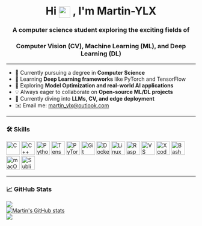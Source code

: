 <h1 align="center">
  Hi <img src="https://user-images.githubusercontent.com/18350557/176309783-0785949b-9127-417c-8b55-ab5a4333674e.gif" width="30" style="vertical-align: middle;" />
  , I'm Martin-YLX
</h1>
<h3 align="center">A computer science student exploring the exciting fields of</h3>
<h3 align="center">Computer Vision (CV), Machine Learning (ML), and Deep Learning (DL)</h3>

---

- 🏫 Currently pursuing a degree in **Computer Science**
- 🔭 Learning **Deep Learning frameworks** like PyTorch and TensorFlow
- 🌱 Exploring **Model Optimization and real-world AI applications**
- 💡 Always eager to collaborate on **Open-source ML/DL projects**
- 🧠 Currently diving into **LLMs, CV, and edge deployment**
- ✉️ Email me: [martin_ylx@outlook.com](mailto:martin_ylx@outlook.com)

---

### 🛠️ Skills

<p align="left">
  <a href="https://www.cprogramming.com/"><img src="https://raw.githubusercontent.com/danielcranney/readme-generator/main/public/icons/skills/c-colored.svg" width="36" height="36" alt="C" /></a>
  <a href="https://isocpp.org/"><img src="https://raw.githubusercontent.com/danielcranney/readme-generator/main/public/icons/skills/cplusplus-colored.svg" width="36" height="36" alt="C++" /></a>
  <a href="https://www.python.org/"><img src="https://raw.githubusercontent.com/danielcranney/readme-generator/main/public/icons/skills/python-colored.svg" width="36" height="36" alt="Python" /></a>
  <a href="https://www.tensorflow.org/"><img src="https://raw.githubusercontent.com/danielcranney/readme-generator/main/public/icons/skills/tensorflow-colored.svg" width="36" height="36" alt="TensorFlow" /></a>
  <a href="https://pytorch.org/"><img src="https://raw.githubusercontent.com/danielcranney/readme-generator/main/public/icons/skills/pytorch-colored.svg" width="36" height="36" alt="PyTorch" /></a>
  <a href="https://git-scm.com/"><img src="https://raw.githubusercontent.com/danielcranney/readme-generator/main/public/icons/skills/git-colored.svg" width="36" height="36" alt="Git" /></a>
  <a href="https://www.docker.com/"><img src="https://raw.githubusercontent.com/danielcranney/readme-generator/main/public/icons/skills/docker-colored.svg" width="36" height="36" alt="Docker" /></a>
  <a href="https://www.linux.org/"><img src="https://raw.githubusercontent.com/danielcranney/readme-generator/main/public/icons/skills/linux-colored.svg" width="36" height="36" alt="Linux" /></a>
  <a href="https://www.raspberrypi.org/"><img src="https://raw.githubusercontent.com/danielcranney/readme-generator/main/public/icons/skills/raspberrypi-colored.svg" width="36" height="36" alt="Raspberry Pi" /></a>
  <a href="https://code.visualstudio.com/"><img src="https://raw.githubusercontent.com/danielcranney/readme-generator/main/public/icons/skills/visualstudiocode.svg" width="36" height="36" alt="VS Code" /></a>
  <a href="https://www.xcode.com/"><img src="https://raw.githubusercontent.com/danielcranney/readme-generator/main/public/icons/skills/xcode.svg" width="36" height="36" alt="Xcode" /></a>
  <a href="https://www.gnu.org/software/bash/"><img src="https://raw.githubusercontent.com/danielcranney/readme-generator/main/public/icons/skills/gnubash.svg" width="36" height="36" alt="Bash" /></a>
  <a href="https://apple.com"><img src="https://raw.githubusercontent.com/danielcranney/readme-generator/main/public/icons/skills/macos-colored.svg" width="36" height="36" alt="macOS" /></a>
  <a href="https://www.sublimetext.com/"><img src="https://raw.githubusercontent.com/danielcranney/readme-generator/main/public/icons/skills/sublimetext.svg" width="36" height="36" alt="Sublime Text" /></a>
</p>

---

### 📈 GitHub Stats

<a href="https://github.com/Martin-YLX">
  <img src="https://github-readme-stats.vercel.app/api/top-langs/?username=Martin-YLX&layout=compact&hide_border=true" />
</a>

<br/>

<a href="https://github.com/Martin-YLX">
  <img src="https://github-readme-stats.vercel.app/api?username=Martin-YLX&show_icons=true&theme=default&hide_border=true" alt="Martin's GitHub stats" />
</a>

<br/>

<a href="https://github.com/Martin-YLX">
  <img src="https://github-readme-streak-stats.herokuapp.com/?user=Martin-YLX&theme=default&hide_border=true" />
</a>




